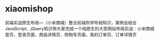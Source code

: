 # xiaomishop
前端实战原生布局—（小米商城）整合前端所学布局知识，案例会结合JavaScript、jQuery知识带大家完成一个纯原生的大型网站布局实战：小米商城首页、登录页面、商品详情页、购物车页面、我的订单页、订单详情页
